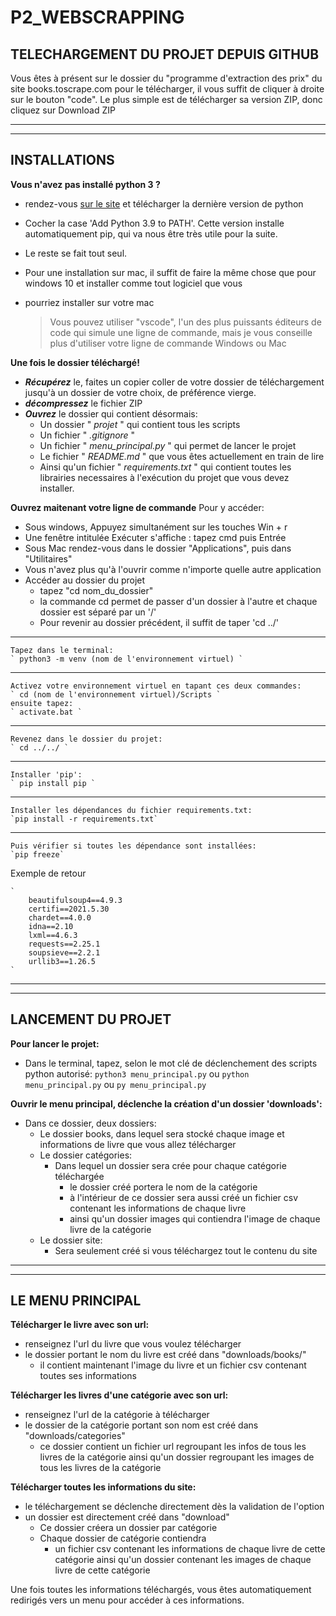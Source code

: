 # P2_WEBSCRAPPING

## TELECHARGEMENT DU PROJET DEPUIS GITHUB

Vous êtes à présent sur le dossier du "programme d'extraction des prix" du site books.toscrape.com
pour le télécharger, il vous suffit de cliquer à droite sur le bouton "code".
Le plus simple est de télécharger sa version ZIP, donc cliquez sur Download ZIP

---
---

## INSTALLATIONS

**Vous n'avez pas installé python 3 ?**

- rendez-vous [sur le site](https://www.python.org/downloads/) et télécharger la dernière version de python
- Cocher la case 'Add Python 3.9 to PATH'. Cette version installe automatiquement pip, qui va nous être très utile pour la suite.
- Le reste se fait tout seul.
- Pour une installation sur mac, il suffit de faire la même chose que pour windows 10 et installer comme tout logiciel que vous
- pourriez installer sur votre mac

    > Vous pouvez utiliser "vscode", l'un des plus puissants éditeurs de code qui   simule une ligne de commande, mais je vous conseille plus d'utiliser votre ligne de commande Windows ou Mac

**Une fois le dossier téléchargé!**

- ***Récupérez*** le, faites un copier coller de votre dossier de téléchargement jusqu'à un dossier de votre choix, de préférence vierge.
- ***décompressez*** le fichier ZIP
- ***Ouvrez*** le dossier qui contient désormais:
  - Un dossier " *projet* " qui contient tous les scripts
  - Un fichier " *.gitignore* "
  - Un fichier " *menu_principal.py* " qui permet de lancer le projet
  - Le fichier " *README.md* " que vous êtes actuellement en train de lire
  - Ainsi qu'un fichier " *requirements.txt* " qui contient toutes les librairies necessaires à l'exécution du projet que vous devez installer.

**Ouvrez maitenant votre ligne de commande**
Pour y accéder:

- Sous windows, Appuyez simultanément sur les touches Win + r
- Une fenêtre intitulée Exécuter s'affiche : tapez cmd puis Entrée
- Sous Mac rendez-vous dans le dossier "Applications", puis dans "Utilitaires"
- Vous n'avez plus qu'à l'ouvrir comme n'importe quelle autre application
- Accéder au dossier du projet
  - tapez "cd nom_du_dossier"
  - la commande cd permet de passer d'un dossier à l'autre et chaque dossier est séparé par un '/'
  - Pour revenir au dossier précédent, il suffit de taper 'cd ../'

---

    Tapez dans le terminal:
    ` python3 -m venv (nom de l'environnement virtuel) `

---

    Activez votre environnement virtuel en tapant ces deux commandes:
    ` cd (nom de l'environnement virtuel)/Scripts `
    ensuite tapez:
    ` activate.bat `

---

    Revenez dans le dossier du projet:
    ` cd ../../ `

---

    Installer 'pip':
    ` pip install pip `

---

    Installer les dépendances du fichier requirements.txt:
    `pip install -r requirements.txt`

---

    Puis vérifier si toutes les dépendance sont installées:
    `pip freeze`
Exemple de retour

    `
        beautifulsoup4==4.9.3
        certifi==2021.5.30
        chardet==4.0.0
        idna==2.10
        lxml==4.6.3
        requests==2.25.1
        soupsieve==2.2.1
        urllib3==1.26.5
    `
---
---

## LANCEMENT DU PROJET

**Pour lancer le projet:**

- Dans le terminal, tapez, selon le mot clé de déclenchement des scripts python autorisé:
`python3 menu_principal.py`
ou
`python menu_principal.py`
ou
`py menu_principal.py`

**Ouvrir le menu principal, déclenche la création d'un dossier 'downloads':**

- Dans ce dossier, deux dossiers:
  - Le dossier books, dans lequel sera stocké chaque image et informations de livre que vous allez télécharger
  - Le dossier catégories:
    - Dans lequel un dossier sera crée pour chaque catégorie téléchargée
      - le dossier créé portera le nom de la catégorie
      - à l'intérieur de ce dossier sera aussi créé un fichier csv contenant les informations de chaque livre
      - ainsi qu'un dossier images qui contiendra l'image de chaque livre de la catégorie
  - Le dossier site:
    - Sera seulement créé si vous téléchargez tout le contenu du site

---
---

## **LE MENU PRINCIPAL**

**Télécharger le livre avec son url:**

- renseignez l'url du livre que vous voulez télécharger
- le dossier portant le nom du livre est créé dans "downloads/books/"
  - il contient maintenant l'image du livre et un fichier csv contenant toutes ses informations

**Télécharger les livres d'une catégorie avec son url:**

- renseignez l'url de la catégorie à télécharger
- le dossier de la catégorie portant son nom est créé dans "downloads/categories"
  - ce dossier contient un fichier url regroupant les infos de tous les livres de la catégorie
  ainsi qu'un dossier regroupant les images de tous les livres de la catégorie

**Télécharger toutes les informations du site:**

- le téléchargement se déclenche directement dès la validation de l'option
- un dossier est directement créé dans "download"
  - Ce dossier créera un dossier par catégorie
  - Chaque dossier de catégorie contiendra
    - un fichier csv contenant les informations de chaque livre de cette catégorie
    ainsi qu'un dossier contenant les images de chaque livre de cette catégorie

Une fois toutes les informations téléchargés, vous êtes automatiquement redirigés vers un menu
pour accéder à ces informations.
